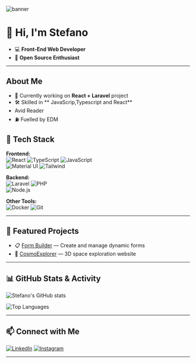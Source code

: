 ![banner](https://capsule-render.vercel.app/api?type=rect&color=0:000000,100:0f9d58&height=200&section=header&text=Stefano%20Tech%20Stack&fontSize=40&fontColor=00ff88&animation=blink&fontAlignY=50)


# 👋 Hi, I'm Stefano
* 💻  **Front-End Web Developer**
*  🤝 **Open Source Enthusiast**
---

##  About Me
- 🔭 Currently working on **React + Laravel** project
- 🛠 Skilled in ** JavaScrip,Typescript and React**
- Avid Reader
- ⛽️ Fuelled by EDM


## 🧰 Tech Stack

**Frontend:**  
![React](https://img.shields.io/badge/-React-61DAFB?logo=react&logoColor=black) 
![TypeScript](https://img.shields.io/badge/-TypeScript-3178C6?logo=typescript&logoColor=white) 
![JavaScript](https://img.shields.io/badge/-JavaScript-F7DF1E?logo=javascript&logoColor=black)  
![Material UI](https://img.shields.io/badge/-MUI-007FFF?logo=mui&logoColor=white)
![Tailwind](https://img.shields.io/badge/Tailwind_CSS-grey?style=for-the-badge&logo=tailwind-css&logoColor=38B2AC)

**Backend:**  
![Laravel](https://img.shields.io/badge/-Laravel-FF2D20?laravel=laravel&logoColor=white) 
![PHP](https://img.shields.io/badge/-PHP-777BB4?logo=php&logoColor=white)  
![Node.js](https://img.shields.io/badge/-Node.js-339933?logo=node.js&logoColor=white)

**Other Tools:**  
![Docker](https://img.shields.io/badge/-Docker-2496ED?logo=docker&logoColor=white) 
![Git](https://img.shields.io/badge/-Git-F05032?logo=git&logoColor=white)

---

## 📂 Featured Projects
- 📋 [Form Builder](#) — Create and manage dynamic forms 
- 🌌 [CosmoExplorer](#) — 3D space exploration website

---
## 📊 GitHub Stats & Activity

![Stefano's GitHub stats](https://github-readme-stats.vercel.app/api?username=borghiste&show_icons=true&theme=tokyonight&hide_border=true)  

![Top Languages](https://github-readme-stats.vercel.app/api/top-langs/?username=borghiste&layout=compact&theme=tokyonight&hide_border=true)


---
## 📫 Connect with Me
[![LinkedIn](https://img.shields.io/badge/-LinkedIn-0A66C2?logo=linkedin&logoColor=white)](https://www.linkedin.com/in/stefano-borghi-dev)
[![Instagram](https://img.shields.io/badge/-Instagram-E4405F?logo=instagram&logoColor=white)](https://instagram.com/StefanoTechStack)

---

